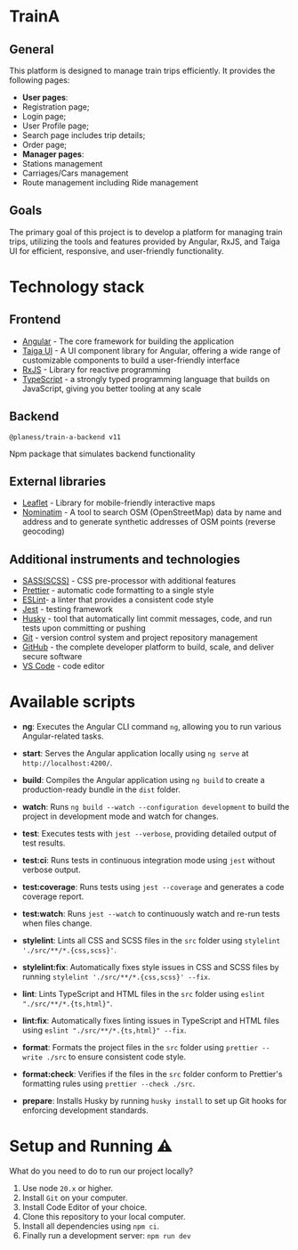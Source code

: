 # TrainA

## General

This platform is designed to manage train trips efficiently. It provides the following pages:
- **User pages**:
- Registration page;
- Login page;
- User Profile page;
- Search page includes trip details;
- Order page;
- **Manager pages**:
- Stations management
- Carriages/Cars management
- Route management including Ride management

## Goals

The primary goal of this project is to develop a platform for managing train trips, utilizing the tools and features provided by Angular, RxJS, and Taiga UI for efficient, responsive, and user-friendly functionality.

# Technology stack

## Frontend

- [Angular](https://angular.dev) - The core framework for building the application
- [Taiga UI](https://taiga-ui.dev/) - A UI component library for Angular, offering a wide range of customizable components to build a user-friendly interface
- [RxJS](https://angular.dev) - Library for reactive programming
- [TypeScript](https://www.typescriptlang.org/) - a strongly typed programming language that builds on JavaScript, giving you better tooling at any scale

## Backend

```
@planess/train-a-backend v11
```
Npm package that simulates backend functionality

## External libraries

- [Leaflet](https://www.npmjs.com/package/@types/leaflet) - Library for mobile-friendly interactive maps
- [Nominatim](https://nominatim.org/release-docs/develop/) - A tool to search OSM (OpenStreetMap) data by name and address and to generate synthetic addresses of OSM points (reverse geocoding)

## Additional instruments and technologies

- [SASS(SCSS)](https://sass-lang.com/) - CSS pre-processor with additional features
- [Prettier](https://prettier.io/) - automatic code formatting to a single style
- [ESLint](https://eslint.org/)- a linter that provides a consistent code style
- [Jest](https://jestjs.io/) - testing framework
- [Husky](https://typicode.github.io/husky/) - tool that automatically lint commit messages, code, and run tests upon committing or pushing
- [Git](https://git-scm.com/) - version control system and project repository management
- [GitHub](https://pages.github.com/) - the complete developer platform to build, scale, and deliver secure software
- [VS Code](https://code.visualstudio.com/) - code editor

# Available scripts

- **ng**: Executes the Angular CLI command `ng`, allowing you to run various Angular-related tasks.

- **start**: Serves the Angular application locally using `ng serve` at `http://localhost:4200/`.

- **build**: Compiles the Angular application using `ng build` to create a production-ready bundle in the `dist` folder.

- **watch**: Runs `ng build --watch --configuration development` to build the project in development mode and watch for changes.

- **test**: Executes tests with `jest --verbose`, providing detailed output of test results.

- **test:ci**: Runs tests in continuous integration mode using `jest` without verbose output.

- **test:coverage**: Runs tests using `jest --coverage` and generates a code coverage report.

- **test:watch**: Runs `jest --watch` to continuously watch and re-run tests when files change.

- **stylelint**: Lints all CSS and SCSS files in the `src` folder using `stylelint './src/**/*.{css,scss}'`.

- **stylelint:fix**: Automatically fixes style issues in CSS and SCSS files by running `stylelint './src/**/*.{css,scss}' --fix`.

- **lint**: Lints TypeScript and HTML files in the `src` folder using `eslint "./src/**/*.{ts,html}"`.

- **lint:fix**: Automatically fixes linting issues in TypeScript and HTML files using `eslint "./src/**/*.{ts,html}" --fix`.

- **format**: Formats the project files in the `src` folder using `prettier --write ./src` to ensure consistent code style.

- **format:check**: Verifies if the files in the `src` folder conform to Prettier's formatting rules using `prettier --check ./src`.

- **prepare**: Installs Husky by running `husky install` to set up Git hooks for enforcing development standards.

# Setup and Running ⚠️

What do you need to do to run our project locally?

1. Use node `20.x` or higher.
2. Install `Git` on your computer.
3. Install Code Editor of your choice.
4. Clone this repository to your local computer.
5. Install all dependencies using `npm ci`.
6. Finally run a development server: `npm run dev`